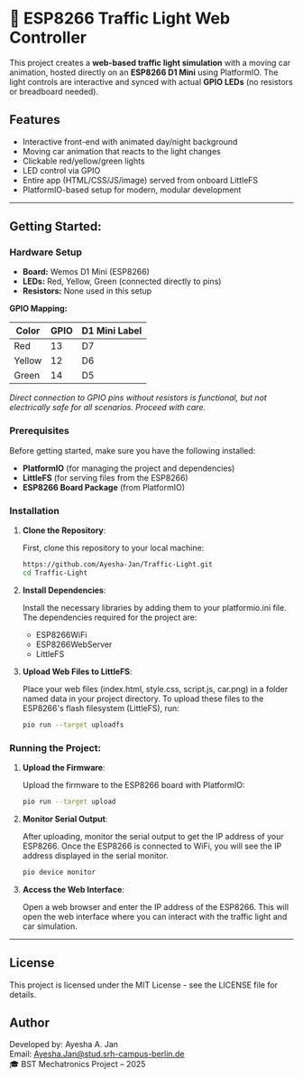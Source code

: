 # 🚦 ESP8266 Traffic Light Web Controller

This project creates a **web-based traffic light simulation** with a moving car animation, hosted directly on an **ESP8266 D1 Mini** using PlatformIO. The light controls are interactive and synced with actual **GPIO LEDs** (no resistors or breadboard needed).

## Features

- Interactive front-end with animated day/night background
- Moving car animation that reacts to the light changes
- Clickable red/yellow/green lights
- LED control via GPIO
- Entire app (HTML/CSS/JS/image) served from onboard LittleFS
- PlatformIO-based setup for modern, modular development

---

## Getting Started:

### Hardware Setup

- **Board:** Wemos D1 Mini (ESP8266)
- **LEDs:** Red, Yellow, Green (connected directly to pins)
- **Resistors:** None used in this setup

**GPIO Mapping:**

| Color  | GPIO | D1 Mini Label |
|--------|------|---------------|
| Red    | 13   | D7            |
| Yellow | 12   | D6            |
| Green  | 14   | D5            |

*Direct connection to GPIO pins without resistors is functional, but not electrically safe for all scenarios. Proceed with care.*

### Prerequisites

Before getting started, make sure you have the following installed:

- **PlatformIO** (for managing the project and dependencies)
- **LittleFS** (for serving files from the ESP8266)
- **ESP8266 Board Package** (from PlatformIO)

### Installation

1. **Clone the Repository**:

   First, clone this repository to your local machine:

   ```bash
   https://github.com/Ayesha-Jan/Traffic-Light.git
   cd Traffic-Light

2. **Install Dependencies**:

   Install the necessary libraries by adding them to your platformio.ini file. The dependencies required for the project are:

   - ESP8266WiFi
   - ESP8266WebServer
   - LittleFS

3. **Upload Web Files to LittleFS**:

   Place your web files (index.html, style.css, script.js, car.png) in a folder named data in your project directory. To upload these files to the ESP8266's flash filesystem (LittleFS), run:
   
   ```bash
   pio run --target uploadfs

### Running the Project:

1. **Upload the Firmware**:

   Upload the firmware to the ESP8266 board with PlatformIO:

   ```bash
   pio run --target upload

2. **Monitor Serial Output**:

   After uploading, monitor the serial output to get the IP address of your ESP8266. Once the ESP8266 is connected to WiFi, you will see the IP address displayed in the serial monitor.

   ```bash
   pio device monitor

3. **Access the Web Interface**:

   Open a web browser and enter the IP address of the ESP8266. This will open the web interface where you can interact with the traffic light and car simulation.

---

## License

This project is licensed under the MIT License - see the LICENSE file for details.

## Author

Developed by: Ayesha A. Jan  
Email: Ayesha.Jan@stud.srh-campus-berlin.de  
🎓 BST Mechatronics Project – 2025
